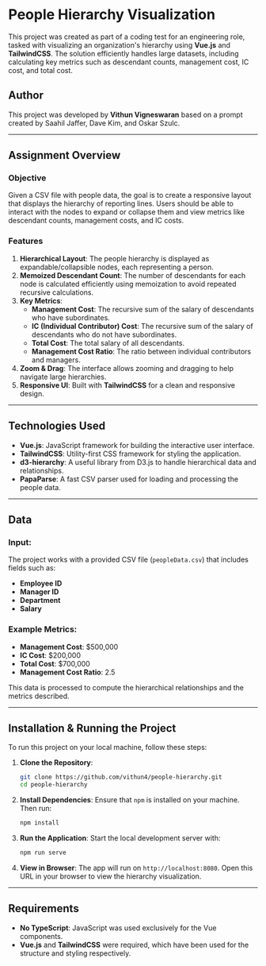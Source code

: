 # People Hierarchy Visualization

This project was created as part of a coding test for an engineering role, tasked with visualizing an organization's hierarchy using **Vue.js** and **TailwindCSS**. The solution efficiently handles large datasets, including calculating key metrics such as descendant counts, management cost, IC cost, and total cost.

## Author

This project was developed by **Vithun Vigneswaran** based on a prompt created by Saahil Jaffer, Dave Kim, and Oskar Szulc.

---

## Assignment Overview

### Objective
Given a CSV file with people data, the goal is to create a responsive layout that displays the hierarchy of reporting lines. Users should be able to interact with the nodes to expand or collapse them and view metrics like descendant counts, management costs, and IC costs.

### Features
1. **Hierarchical Layout**: The people hierarchy is displayed as expandable/collapsible nodes, each representing a person.
2. **Memoized Descendant Count**: The number of descendants for each node is calculated efficiently using memoization to avoid repeated recursive calculations.
3. **Key Metrics**:
   - **Management Cost**: The recursive sum of the salary of descendants who have subordinates.
   - **IC (Individual Contributor) Cost**: The recursive sum of the salary of descendants who do not have subordinates.
   - **Total Cost**: The total salary of all descendants.
   - **Management Cost Ratio**: The ratio between individual contributors and managers.
4. **Zoom & Drag**: The interface allows zooming and dragging to help navigate large hierarchies.
5. **Responsive UI**: Built with **TailwindCSS** for a clean and responsive design.

---

## Technologies Used

- **Vue.js**: JavaScript framework for building the interactive user interface.
- **TailwindCSS**: Utility-first CSS framework for styling the application.
- **d3-hierarchy**: A useful library from D3.js to handle hierarchical data and relationships.
- **PapaParse**: A fast CSV parser used for loading and processing the people data.

---

## Data

### Input:
The project works with a provided CSV file (`peopleData.csv`) that includes fields such as:
- **Employee ID**
- **Manager ID**
- **Department**
- **Salary**

### Example Metrics:
- **Management Cost**: $500,000
- **IC Cost**: $200,000
- **Total Cost**: $700,000
- **Management Cost Ratio**: 2.5

This data is processed to compute the hierarchical relationships and the metrics described.

---

## Installation & Running the Project

To run this project on your local machine, follow these steps:

1. **Clone the Repository**:
   ```bash
   git clone https://github.com/vithun4/people-hierarchy.git
   cd people-hierarchy
   ```

2. **Install Dependencies**:
   Ensure that `npm` is installed on your machine. Then run:
   ```bash
   npm install
   ```

3. **Run the Application**:
   Start the local development server with:
   ```bash
   npm run serve
   ```

4. **View in Browser**:
   The app will run on `http://localhost:8080`. Open this URL in your browser to view the hierarchy visualization.

---

## Requirements

- **No TypeScript**: JavaScript was used exclusively for the Vue components.
- **Vue.js** and **TailwindCSS** were required, which have been used for the structure and styling respectively.

